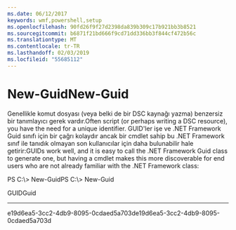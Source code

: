 ```yaml
---
ms.date: 06/12/2017
keywords: wmf,powershell,setup
ms.openlocfilehash: 90fd26f9f27d2398da839b309c17b921bb3b8521
ms.sourcegitcommit: b6871f21bd666f9cd71dd336bb3f844cf472b56c
ms.translationtype: MT
ms.contentlocale: tr-TR
ms.lasthandoff: 02/03/2019
ms.locfileid: "55685112"
---
```

# <a name="new-guid"></a><span data-ttu-id="331cb-102">New-Guid</span><span class="sxs-lookup"><span data-stu-id="331cb-102">New-Guid</span></span>
<span data-ttu-id="331cb-103">Genellikle komut dosyası (veya belki de bir DSC kaynağı yazma) benzersiz bir tanımlayıcı gerek vardır.</span><span class="sxs-lookup"><span data-stu-id="331cb-103">Often script (or perhaps writing a DSC resource), you have the need for a unique identifier.</span></span> <span data-ttu-id="331cb-104">GUID'ler işe ve .NET Framework Guid sınıfı için bir çağrı kolaydır ancak bir cmdlet sahip bu .NET Framework sınıf ile tanıdık olmayan son kullanıcılar için daha bulunabilir hale getirir:</span><span class="sxs-lookup"><span data-stu-id="331cb-104">GUIDs work well, and it is easy to call the .NET Framework Guid class to generate one, but having a cmdlet makes this more discoverable for end users who are not already familiar with the .NET Framework class:</span></span>

<span data-ttu-id="331cb-105">PS C:\\&gt; New-Guid</span><span class="sxs-lookup"><span data-stu-id="331cb-105">PS C:\\&gt; New-Guid</span></span>

<span data-ttu-id="331cb-106">GUID</span><span class="sxs-lookup"><span data-stu-id="331cb-106">Guid</span></span>

----

<span data-ttu-id="331cb-107">e19d6ea5-3cc2-4db9-8095-0cdaed5a703d</span><span class="sxs-lookup"><span data-stu-id="331cb-107">e19d6ea5-3cc2-4db9-8095-0cdaed5a703d</span></span>

